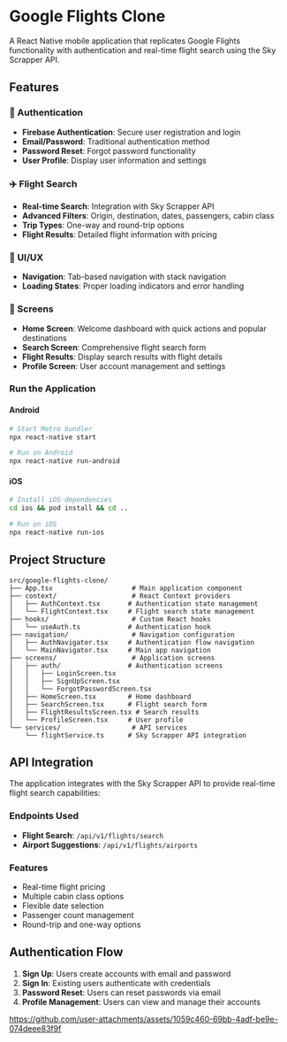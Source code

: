 # Google Flights Clone

A React Native mobile application that replicates Google Flights functionality with authentication and real-time flight search using the Sky Scrapper API.

## Features

### 🔐 Authentication
- **Firebase Authentication**: Secure user registration and login
- **Email/Password**: Traditional authentication method
- **Password Reset**: Forgot password functionality
- **User Profile**: Display user information and settings

### ✈️ Flight Search
- **Real-time Search**: Integration with Sky Scrapper API
- **Advanced Filters**: Origin, destination, dates, passengers, cabin class
- **Trip Types**: One-way and round-trip options
- **Flight Results**: Detailed flight information with pricing

### 🎨 UI/UX
- **Navigation**: Tab-based navigation with stack navigation
- **Loading States**: Proper loading indicators and error handling

### 📱 Screens
- **Home Screen**: Welcome dashboard with quick actions and popular destinations
- **Search Screen**: Comprehensive flight search form
- **Flight Results**: Display search results with flight details
- **Profile Screen**: User account management and settings

### Run the Application

#### Android
```bash
# Start Metro bundler
npx react-native start

# Run on Android
npx react-native run-android
```

#### iOS
```bash
# Install iOS dependencies
cd ios && pod install && cd ..

# Run on iOS
npx react-native run-ios
```

## Project Structure

```
src/google-flights-clone/
├── App.tsx                    # Main application component
├── context/                   # React Context providers
│   ├── AuthContext.tsx       # Authentication state management
│   └── FlightContext.tsx     # Flight search state management
├── hooks/                     # Custom React hooks
│   └── useAuth.ts            # Authentication hook
├── navigation/                # Navigation configuration
│   ├── AuthNavigator.tsx     # Authentication flow navigation
│   └── MainNavigator.tsx     # Main app navigation
├── screens/                   # Application screens
│   ├── auth/                 # Authentication screens
│   │   ├── LoginScreen.tsx
│   │   ├── SignUpScreen.tsx
│   │   └── ForgotPasswordScreen.tsx
│   ├── HomeScreen.tsx        # Home dashboard
│   ├── SearchScreen.tsx      # Flight search form
│   ├── FlightResultsScreen.tsx # Search results
│   └── ProfileScreen.tsx     # User profile
└── services/                  # API services
    └── flightService.ts      # Sky Scrapper API integration
```

## API Integration

The application integrates with the Sky Scrapper API to provide real-time flight search capabilities:

### Endpoints Used
- **Flight Search**: `/api/v1/flights/search`
- **Airport Suggestions**: `/api/v1/flights/airports`

### Features
- Real-time flight pricing
- Multiple cabin class options
- Flexible date selection
- Passenger count management
- Round-trip and one-way options

## Authentication Flow

1. **Sign Up**: Users create accounts with email and password
2. **Sign In**: Existing users authenticate with credentials
3. **Password Reset**: Users can reset passwords via email
4. **Profile Management**: Users can view and manage their accounts

https://github.com/user-attachments/assets/1059c460-69bb-4adf-be9e-074deee83f9f
